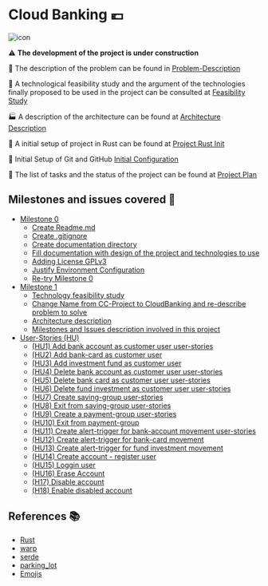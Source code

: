 # Cloud Banking :euro:

![icon](https://github.com/pepitoenpeligro/CC-Project/blob/master/docs/img/icon.png)

:warning: **The development of the project is under construction**


:mag_right: The description of the problem can be found in [Problem-Description](https://github.com/pepitoenpeligro/CC-Project/blob/master/docs/problem-description.md)

:checkered_flag: A technological feasibility study and the argument of the technologies finally proposed to be used in the project can be consulted at [Feasibility Study](https://github.com/pepitoenpeligro/CC-Project/blob/master/docs/feasibility-study.md)

:factory: A description of the architecture can be found at [Architecture Description](https://github.com/pepitoenpeligro/CC-Project/blob/master/docs/tecnology-architecture-description.md)

:rocket: A initial setup of project in Rust can be found at [Project Rust Init](https://github.com/pepitoenpeligro/CC-Project/blob/master/docs/project-rust-setup.md)

:hammer: Initial Setup of Git and GitHub [Initial Configuration](https://github.com/pepitoenpeligro/CC-Project/blob/master/docs/environmentConfiguration.md)

:bookmark_tabs: The list of tasks and the status of the project can be found at [Project Plan](https://github.com/pepitoenpeligro/CloudBanking/projects/1)



## Milestones and issues covered :wrench:
* [Milestone 0](https://github.com/pepitoenpeligro/CloudBanking/milestone/1)
  - [Create Readme.md](https://github.com/pepitoenpeligro/CloudBanking/issues/1)
  - [Create .gitignore](https://github.com/pepitoenpeligro/CloudBanking/issues/2)
  - [Create documentation directory](https://github.com/pepitoenpeligro/CloudBanking/issues/3)
  - [Fill documentation with design of the project and technologies to use](https://github.com/pepitoenpeligro/CloudBanking/issues/4)
  - [Adding License GPLv3](https://github.com/pepitoenpeligro/CloudBanking/issues/6)
  - [Justify Environment Configuration](https://github.com/pepitoenpeligro/CloudBanking/issues/7)
  - [Re-try Milestone 0](https://github.com/pepitoenpeligro/CloudBanking/issues/8)
* [Milestone 1](https://github.com/pepitoenpeligro/CloudBanking/milestone/2)
  - [Technology feasibility study](https://github.com/pepitoenpeligro/CloudBanking/issues/9)
  - [Change Name from CC-Project to CloudBanking and re-describe problem to solve](https://github.com/pepitoenpeligro/CloudBanking/issues/10)
  - [Architecture description](https://github.com/pepitoenpeligro/CloudBanking/issues/11)
  - [Milestones and Issues description involved in this project](https://github.com/pepitoenpeligro/CloudBanking/issues/12)
* [User-Stories (HU)](https://github.com/pepitoenpeligro/CloudBanking/milestone/3)
  -  [(HU1) Add bank account as customer user user-stories](https://github.com/pepitoenpeligro/CloudBanking/issues/13)
  -  [(HU2) Add bank-card as customer user](https://github.com/pepitoenpeligro/CloudBanking/issues/14)
  -  [(HU3) Add investment fund as customer user](https://github.com/pepitoenpeligro/CloudBanking/issues/15)
  -  [(HU4) Delete bank account as customer user user-stories](https://github.com/pepitoenpeligro/CloudBanking/issues/16)
  -  [(HU5) Delete bank card as customer user user-stories](https://github.com/pepitoenpeligro/CloudBanking/issues/17)
  -  [(HU6) Delete fund investment as customer user user-stories](https://github.com/pepitoenpeligro/CloudBanking/issues/18)
  -  [(HU7) Create saving-group user-stories](https://github.com/pepitoenpeligro/CloudBanking/issues/19)
  -  [(HU8) Exit from saving-group user-stories](https://github.com/pepitoenpeligro/CloudBanking/issues/20)
  -  [(HU9) Create a payment-group user-stories](https://github.com/pepitoenpeligro/CloudBanking/issues/21)
  -  [(HU10) Exit from payment-group](https://github.com/pepitoenpeligro/CloudBanking/issues/22)
  -  [(HU11) Create alert-trigger for bank-account movement user-stories](https://github.com/pepitoenpeligro/CloudBanking/issues/23)
  -  [(HU12) Create alert-trigger for bank-card movement](https://github.com/pepitoenpeligro/CloudBanking/issues/24)
  -  [(HU13) Create alert-trigger for fund investment movement](https://github.com/pepitoenpeligro/CloudBanking/issues/25)
  -  [(HU14) Create account - register user](https://github.com/pepitoenpeligro/CloudBanking/issues/26)
  -  [(HU15) Loggin user](https://github.com/pepitoenpeligro/CloudBanking/issues/27)
  -  [(HU16) Erase Account](https://github.com/pepitoenpeligro/CloudBanking/issues/28)
  -  [(H17) Disable account](https://github.com/pepitoenpeligro/CloudBanking/issues/29)
  -  [(H18) Enable disabled account](https://github.com/pepitoenpeligro/CloudBanking/issues/30)

## References :books:
* [Rust](https://www.rust-lang.org)
* [warp](https://github.com/seanmonstar/warp)
* [serde](https://github.com/serde-rs/serde)
* [parking_lot](https://github.com/Amanieu/parking_lot)
* [Emojis](https://gist.github.com/rxaviers/7360908)



